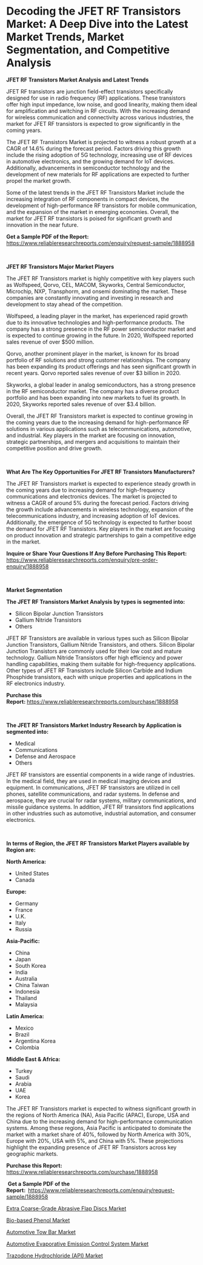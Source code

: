 <p><h1>Decoding the JFET RF Transistors Market: A Deep Dive into the Latest Market Trends, Market Segmentation, and Competitive Analysis</h1></p><p><strong>JFET RF Transistors Market Analysis and Latest Trends</strong></p>
<p><p>JFET RF transistors are junction field-effect transistors specifically designed for use in radio frequency (RF) applications. These transistors offer high input impedance, low noise, and good linearity, making them ideal for amplification and switching in RF circuits. With the increasing demand for wireless communication and connectivity across various industries, the market for JFET RF transistors is expected to grow significantly in the coming years.</p><p>The JFET RF Transistors Market is projected to witness a robust growth at a CAGR of 14.6% during the forecast period. Factors driving this growth include the rising adoption of 5G technology, increasing use of RF devices in automotive electronics, and the growing demand for IoT devices. Additionally, advancements in semiconductor technology and the development of new materials for RF applications are expected to further propel the market growth.</p><p>Some of the latest trends in the JFET RF Transistors Market include the increasing integration of RF components in compact devices, the development of high-performance RF transistors for mobile communication, and the expansion of the market in emerging economies. Overall, the market for JFET RF transistors is poised for significant growth and innovation in the near future.</p></p>
<p><strong>Get a Sample PDF of the Report:&nbsp;</strong> <a href="https://www.reliableresearchreports.com/enquiry/request-sample/1888958">https://www.reliableresearchreports.com/enquiry/request-sample/1888958</a></p>
<p>&nbsp;</p>
<p><strong>JFET RF Transistors Major Market Players</strong></p>
<p><p>The JFET RF Transistors market is highly competitive with key players such as Wolfspeed, Qorvo, CEL, MACOM, Skyworks, Central Semiconductor, Microchip, NXP, Transphorm, and onsemi dominating the market. These companies are constantly innovating and investing in research and development to stay ahead of the competition.</p><p>Wolfspeed, a leading player in the market, has experienced rapid growth due to its innovative technologies and high-performance products. The company has a strong presence in the RF power semiconductor market and is expected to continue growing in the future. In 2020, Wolfspeed reported sales revenue of over $500 million.</p><p>Qorvo, another prominent player in the market, is known for its broad portfolio of RF solutions and strong customer relationships. The company has been expanding its product offerings and has seen significant growth in recent years. Qorvo reported sales revenue of over $3 billion in 2020.</p><p>Skyworks, a global leader in analog semiconductors, has a strong presence in the RF semiconductor market. The company has a diverse product portfolio and has been expanding into new markets to fuel its growth. In 2020, Skyworks reported sales revenue of over $3.4 billion.</p><p>Overall, the JFET RF Transistors market is expected to continue growing in the coming years due to the increasing demand for high-performance RF solutions in various applications such as telecommunications, automotive, and industrial. Key players in the market are focusing on innovation, strategic partnerships, and mergers and acquisitions to maintain their competitive position and drive growth.</p></p>
<p>&nbsp;</p>
<p><strong>What Are The Key Opportunities For JFET RF Transistors Manufacturers?</strong></p>
<p><p>The JFET RF Transistors market is expected to experience steady growth in the coming years due to increasing demand for high-frequency communications and electronics devices. The market is projected to witness a CAGR of around 5% during the forecast period. Factors driving the growth include advancements in wireless technology, expansion of the telecommunications industry, and increasing adoption of IoT devices. Additionally, the emergence of 5G technology is expected to further boost the demand for JFET RF Transistors. Key players in the market are focusing on product innovation and strategic partnerships to gain a competitive edge in the market.</p></p>
<p><strong>Inquire or Share Your Questions If Any Before Purchasing This Report:</strong> <a href="https://www.reliableresearchreports.com/enquiry/pre-order-enquiry/1888958">https://www.reliableresearchreports.com/enquiry/pre-order-enquiry/1888958</a></p>
<p>&nbsp;</p>
<p><strong>Market Segmentation</strong></p>
<p><strong>The JFET RF Transistors Market Analysis by types is segmented into:</strong></p>
<p><ul><li>Silicon Bipolar Junction Transistors</li><li>Gallium Nitride Transistors</li><li>Others</li></ul></p>
<p><p>JFET RF Transistors are available in various types such as Silicon Bipolar Junction Transistors, Gallium Nitride Transistors, and others. Silicon Bipolar Junction Transistors are commonly used for their low cost and mature technology. Gallium Nitride Transistors offer high efficiency and power handling capabilities, making them suitable for high-frequency applications. Other types of JFET RF Transistors include Silicon Carbide and Indium Phosphide transistors, each with unique properties and applications in the RF electronics industry.</p></p>
<p><strong>Purchase this Report:&nbsp;</strong><a href="https://www.reliableresearchreports.com/purchase/1888958">https://www.reliableresearchreports.com/purchase/1888958</a></p>
<p>&nbsp;</p>
<p><strong>The JFET RF Transistors Market Industry Research by Application is segmented into:</strong></p>
<p><ul><li>Medical</li><li>Communications</li><li>Defense and Aerospace</li><li>Others</li></ul></p>
<p><p>JFET RF transistors are essential components in a wide range of industries. In the medical field, they are used in medical imaging devices and equipment. In communications, JFET RF transistors are utilized in cell phones, satellite communications, and radar systems. In defense and aerospace, they are crucial for radar systems, military communications, and missile guidance systems. In addition, JFET RF transistors find applications in other industries such as automotive, industrial automation, and consumer electronics.</p></p>
<p>&nbsp;</p>
<p><strong>In terms of Region, the JFET RF Transistors Market Players available by Region are:</strong></p>
<p>
    <p> <strong> North America: </strong>
        <ul>
            <li>United States</li>
            <li>Canada</li>
        </ul>
        </p> 
    <p> <strong> Europe: </strong>
        <ul>
            <li>Germany</li>
            <li>France</li>
            <li>U.K.</li>
            <li>Italy</li>
            <li>Russia</li>
        </ul>
        </p> 
    <p> <strong> Asia-Pacific: </strong>
        <ul>
            <li>China</li>
            <li>Japan</li>
            <li>South Korea</li>
            <li>India</li>
            <li>Australia</li>
            <li>China Taiwan</li>
            <li>Indonesia</li>
            <li>Thailand</li>
            <li>Malaysia</li>
        </ul>
        </p> 
    <p> <strong> Latin America: </strong>
        <ul>
            <li>Mexico</li>
            <li>Brazil</li>
            <li>Argentina Korea</li>
            <li>Colombia</li>
        </ul>
        </p> 
    <p> <strong> Middle East & Africa: </strong>
        <ul>
            <li>Turkey</li>
            <li>Saudi</li>
            <li>Arabia</li>
            <li>UAE</li>
            <li>Korea</li>
        </ul>
    </p>
    </p>
<p><p>The JFET RF Transistors market is expected to witness significant growth in the regions of North America (NA), Asia Pacific (APAC), Europe, USA and China due to the increasing demand for high-performance communication systems. Among these regions, Asia Pacific is anticipated to dominate the market with a market share of 40%, followed by North America with 30%, Europe with 20%, USA with 5%, and China with 5%. These projections highlight the expanding presence of JFET RF Transistors across key geographic markets.</p></p>
<p><strong>Purchase this Report: </strong><a href="https://www.reliableresearchreports.com/purchase/1888958">https://www.reliableresearchreports.com/purchase/1888958</a></p>
<p>&nbsp;<strong>Get a Sample PDF of the Report:&nbsp;&nbsp;</strong><a href="https://www.reliableresearchreports.com/enquiry/request-sample/1888958">https://www.reliableresearchreports.com/enquiry/request-sample/1888958</a></p>
<p><strong></strong></p>
<p><p><a href="https://automatic-knee-4c7.notion.site/Extra-Coarse-Grade-Abrasive-Flap-Discs-Market-Size-Evaluating-its-Market-Trends-Growth-and-Projec-5176c89760f04b358ff49376fa3b952e">Extra Coarse-Grade Abrasive Flap Discs Market</a></p><p><a href="https://github.com/edytherolanlouisejk1miz0wig/Market-Research-Report-List-1/blob/main/bio-based-phenol-market.md">Bio-based Phenol Market</a></p><p><a href="https://view.publitas.com/reportprime-1/automotive-tow-bar-market-furnish-information-about-market-size-market-share-market-dynamics-and-projections-spanning-from-2024-to-2031/">Automotive Tow Bar Market</a></p><p><a href="https://view.publitas.com/reportprime-1/automotive-evaporative-emission-control-system-market-a-comprehensive-report-of-its-market-share-growth-trends-2024-2031/">Automotive Evaporative Emission Control System Market</a></p><p><a href="https://woozy-pyroraptor-a1f.notion.site/Trazodone-Hydrochloride-API-Market-Research-Report-Forecasted-for-Period-from-2024-2031-by-Mark-d3fca1cb635949c39b9fcec8258c8f2f">Trazodone Hydrochloride (API) Market</a></p></p>